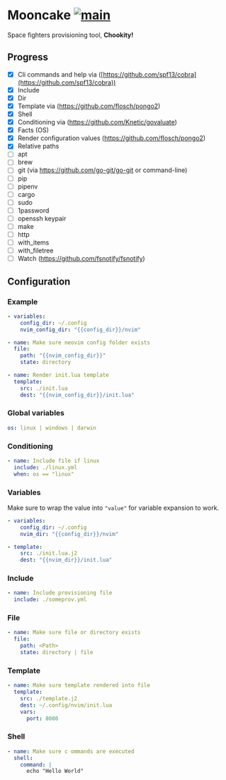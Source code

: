 # Mooncake [![main](https://github.com/alehatsman/mooncake/actions/workflows/main.yml/badge.svg?branch=master)](https://github.com/alehatsman/mooncake/actions/workflows/main.yml)

Space fighters provisioning tool, **Chookity!**

## Progress

- [x]  Cli commands and help via ([https://github.com/spf13/cobra](https://github.com/spf13/cobra))
- [x]  Include
- [x]  Dir
- [x]  Template via (https://github.com/flosch/pongo2)
- [x]  Shell
- [x]  Conditioning via (https://github.com/Knetic/govaluate)
- [x]  Facts (OS)
- [x]  Render configuration values (https://github.com/flosch/pongo2)
- [x]  Relative paths
- [ ]  apt
- [ ]  brew
- [ ]  git (via https://github.com/go-git/go-git or command-line)
- [ ]  pip
- [ ]  pipenv
- [ ]  cargo
- [ ]  sudo
- [ ]  1password
- [ ]  openssh keypair
- [ ]  make
- [ ]  http
- [ ]  with_items
- [ ]  with_filetree
- [ ]  Watch (https://github.com/fsnotify/fsnotify)

## Configuration

### Example

```yaml
- variables:
    config_dir: ~/.config
    nvim_config_dir: "{{config_dir}}/nvim"

- name: Make sure neovim config folder exists
  file:
    path: "{{nvim_config_dir}}"
    state: directory

- name: Render init.lua template
  template:
    src: ./init.lua
    dest: "{{nvim_config_dir}}/init.lua"
```

### Global variables

```yaml
os: linux | windows | darwin
```

### Conditioning

```yaml
- name: Include file if linux
  include: ./linux.yml
  when: os == "linux"
```

### Variables

Make sure to wrap the value into `"value"` for variable expansion to work.

```yaml
- variables:
    config_dir: ~/.config
    nvim_dir: "{{config_dir}}/nvim"

- template:
    src: ./init.lua.j2
    dest: "{{nvim_dir}}/init.lua"
```

### Include

```yaml
- name: Include provisioning file
  include: ./someprov.yml
```

### File

```yaml
- name: Make sure file or directory exists
  file:
    path: <Path>
    state: directory | file
```

### Template

```yaml
- name: Make sure template rendered into file
  template:
    src: ./template.j2
    dest: ~/.config/nvim/init.lua
    vars:
      port: 8080
```

### Shell

```yaml
- name: Make sure c ommands are executed
  shell:
    command: |
      echo "Hello World"
```
